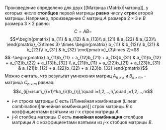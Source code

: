 Произведение определено для двух [[Матрица (Matrix)|матриц]], у которых число **столбцов** первой матрицы **равно** числу **строк** второй матрицы. Например, произведение $С$ матриц $A$ размера $2\times 3$ и $B$ размера $3\times 2$ равно:$$C=AB=$$$$=\begin{pmatrix}
a_{11} & a_{12} & a_{13}\\
a_{21} & a_{22} & a_{23}\\
\end{pmatrix}_{2\times 3} \times
\begin{pmatrix}
b_{11} & b_{12}\\
b_{21} & b_{22}\\
b_{31} & b_{32}
\end{pmatrix}_{3\times 2}=$$$$=\begin{pmatrix}
a_{11}b_{11} + a_{12}b_{21} + a_{13}b_{31} & a_{11}b_{12} + a_{12}b_{22} + a_{13}b_{32} \\
a_{21}b_{11} + a_{22}b_{21} + a_{23}b_{31} & a_{21}b_{12} + a_{22}b_{22} + a_{23}b_{32}
\end{pmatrix}$$Можно считать, что результат умножения матриц $A_{n\times k}$ и $B_{k\times m}$, - матрица $C_{n\times m}$ равная:$$c_{ij}=\sum_{r=1}^ka_{ir}b_{rj},\quad i=1,2,...,n,\quad j=1,2,...,m$$
- $i$-я строка матрицы $C$ есть [[Линейная комбинация (Linear combination)|линейная комбинация]] строк матрицы $B$ с коэффициентами взятыми из $i$-х строк матрицы $A$.
- $j$-й столбец матрицы $C$ есть **линейная комбинация** столбцов матрицы $A$ с коэффициентами взятыми из $j$-х стобцов матрицы $B$.